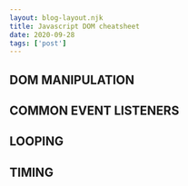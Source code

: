 ```yaml
---
layout: blog-layout.njk 
title: Javascript DOM cheatsheet
date: 2020-09-28
tags: ['post']
---
```


<!-- Excerpt Start -->
<!-- Excerpt End -->


## DOM MANIPULATION

## COMMON EVENT LISTENERS

## LOOPING

## TIMING